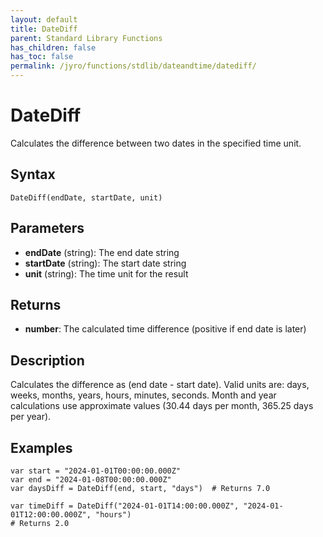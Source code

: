 ```yaml
---
layout: default
title: DateDiff
parent: Standard Library Functions
has_children: false
has_toc: false
permalink: /jyro/functions/stdlib/dateandtime/datediff/
---
```


# DateDiff

Calculates the difference between two dates in the specified time unit.

## Syntax

```jyro
DateDiff(endDate, startDate, unit)
```

## Parameters

- **endDate** (string): The end date string
- **startDate** (string): The start date string  
- **unit** (string): The time unit for the result

## Returns

- **number**: The calculated time difference (positive if end date is later)

## Description

Calculates the difference as (end date - start date). Valid units are: days, weeks, months, years, hours, minutes, seconds. Month and year calculations use approximate values (30.44 days per month, 365.25 days per year).

## Examples

```jyro
var start = "2024-01-01T00:00:00.000Z"
var end = "2024-01-08T00:00:00.000Z"
var daysDiff = DateDiff(end, start, "days")  # Returns 7.0
```

```jyro
var timeDiff = DateDiff("2024-01-01T14:00:00.000Z", "2024-01-01T12:00:00.000Z", "hours")
# Returns 2.0
```